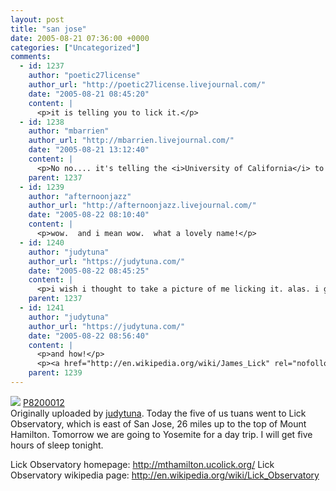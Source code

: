 ```yaml
---
layout: post
title: "san jose"
date: 2005-08-21 07:36:00 +0000
categories: ["Uncategorized"]
comments:
  - id: 1237
    author: "poetic27license"
    author_url: "http://poetic27license.livejournal.com/"
    date: "2005-08-21 08:45:20"
    content: |
      <p>it is telling you to lick it.</p>
  - id: 1238
    author: "mbarrien"
    author_url: "http://mbarrien.livejournal.com/"
    date: "2005-08-21 13:12:40"
    content: |
      <p>No no.... it's telling the <i>University of California</i> to lick it.</p>
    parent: 1237
  - id: 1239
    author: "afternoonjazz"
    author_url: "http://afternoonjazz.livejournal.com/"
    date: "2005-08-22 08:10:40"
    content: |
      <p>wow.  and i mean wow.  what a lovely name!</p>
  - id: 1240
    author: "judytuna"
    author_url: "https://judytuna.com/"
    date: "2005-08-22 08:45:25"
    content: |
      <p>i wish i thought to take a picture of me licking it. alas. i guess my mom would've told me not to, anyway.</p>
    parent: 1237
  - id: 1241
    author: "judytuna"
    author_url: "https://judytuna.com/"
    date: "2005-08-22 08:56:40"
    content: |
      <p>and how!</p>
      <p><a href="http://en.wikipedia.org/wiki/James_Lick" rel="nofollow">James Lick</a> was a total crazy. He almost built a pyramid in the middle of SF for himself. He was convinced to build the world's biggest refractor telescope (at the time) instead. Fortunately. And then he demanded that his body be interred at the base of the telescope. So it is.</p>
    parent: 1239
---
```


![](http://photos32.flickr.com/35770688_d71cb994f0_m.jpg) 
   [P8200012](http://www.flickr.com/photos/judytuna/35770688/)  
  Originally uploaded by [judytuna](http://www.flickr.com/people/judytuna/). Today the five of us tuans went to Lick Observatory, which is east of San Jose, 26 miles up to the top of Mount Hamilton. Tomorrow we are going to Yosemite for a day trip. I will get five hours of sleep tonight.

Lick Observatory homepage: http://mthamilton.ucolick.org/ 
Lick Observatory wikipedia page: http://en.wikipedia.org/wiki/Lick_Observatory